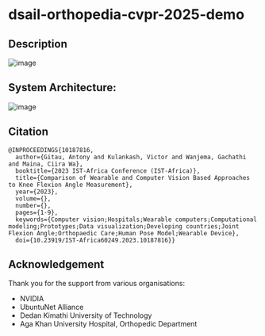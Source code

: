 # dsail-orthopedia-cvpr-2025-demo

## Description

![image](https://github.com/user-attachments/assets/36de02cd-85a0-42a5-baa6-93554f1e02cb)


## System Architecture:
![image](https://github.com/user-attachments/assets/b70ee872-5053-40e1-a36e-ed25623bf2a1)


## Citation
    @INPROCEEDINGS{10187816,
      author={Gitau, Antony and Kulankash, Victor and Wanjema, Gachathi and Maina, Ciira Wa},
      booktitle={2023 IST-Africa Conference (IST-Africa)}, 
      title={Comparison of Wearable and Computer Vision Based Approaches to Knee Flexion Angle Measurement}, 
      year={2023},
      volume={},
      number={},
      pages={1-9},
      keywords={Computer vision;Hospitals;Wearable computers;Computational modeling;Prototypes;Data visualization;Developing countries;Joint Flexion Angle;Orthopaedic Care;Human Pose Model;Wearable Device},
      doi={10.23919/IST-Africa60249.2023.10187816}}



## Acknowledgement

Thank you for the support from various organisations:
- NVIDIA
- UbuntuNet Alliance
- Dedan Kimathi University of Technology
- Aga Khan University Hospital, Orthopedic Department

